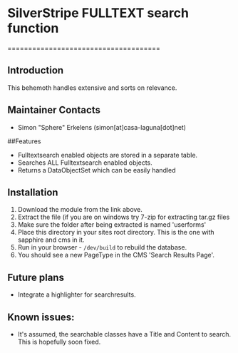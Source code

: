 # SilverStripe FULLTEXT search function
=====================================

## Introduction

This behemoth handles extensive and sorts on relevance.

## Maintainer Contacts

* Simon "Sphere" Erkelens (simon[at]casa-laguna[dot]net)

##Features

* Fulltextsearch enabled objects are stored in a separate table.
* Searches ALL Fulltextsearch enabled objects.
* Returns a DataObjectSet which can be easily handled

## Installation

 1.  Download the module from the link above. 
 2.  Extract the file (if you are on windows try 7-zip for extracting tar.gz files
 3.  Make sure the folder after being extracted is named 'userforms' 
 4.  Place this directory in your sites root directory. This is the one with sapphire and cms in it.
 5.  Run in your browser - `/dev/build` to rebuild the database. 
 6.  You should see a new PageType in the CMS 'Search Results Page'.

## Future plans

* Integrate a highlighter for searchresults.

## Known issues:

* It's assumed, the searchable classes have a Title and Content to search. This is hopefully soon fixed.